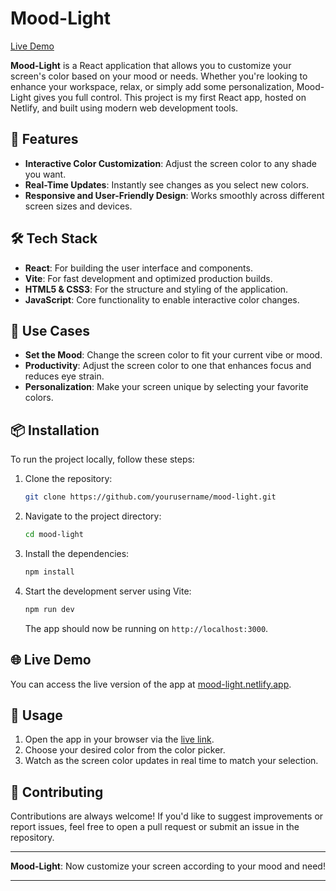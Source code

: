 # Mood-Light

[Live Demo](https://mood-light.netlify.app)

**Mood-Light** is a React application that allows you to customize your screen's color based on your mood or needs. Whether you're looking to enhance your workspace, relax, or simply add some personalization, Mood-Light gives you full control. This project is my first React app, hosted on Netlify, and built using modern web development tools.

## 🚀 Features

- **Interactive Color Customization**: Adjust the screen color to any shade you want.
- **Real-Time Updates**: Instantly see changes as you select new colors.
- **Responsive and User-Friendly Design**: Works smoothly across different screen sizes and devices.

## 🛠️ Tech Stack

- **React**: For building the user interface and components.
- **Vite**: For fast development and optimized production builds.
- **HTML5 & CSS3**: For the structure and styling of the application.
- **JavaScript**: Core functionality to enable interactive color changes.

## 🎯 Use Cases

- **Set the Mood**: Change the screen color to fit your current vibe or mood.
- **Productivity**: Adjust the screen color to one that enhances focus and reduces eye strain.
- **Personalization**: Make your screen unique by selecting your favorite colors.

## 📦 Installation

To run the project locally, follow these steps:

1. Clone the repository:
    ```bash
    git clone https://github.com/yourusername/mood-light.git
    ```
2. Navigate to the project directory:
    ```bash
    cd mood-light
    ```
3. Install the dependencies:
    ```bash
    npm install
    ```
4. Start the development server using Vite:
    ```bash
    npm run dev
    ```
   The app should now be running on `http://localhost:3000`.

## 🌐 Live Demo

You can access the live version of the app at [mood-light.netlify.app](https://mood-light.netlify.app).

## 📄 Usage

1. Open the app in your browser via the [live link](https://mood-light.netlify.app).
2. Choose your desired color from the color picker.
3. Watch as the screen color updates in real time to match your selection.

## 🤝 Contributing

Contributions are always welcome! If you'd like to suggest improvements or report issues, feel free to open a pull request or submit an issue in the repository.

---

**Mood-Light**: Now customize your screen according to your mood and need!

---
